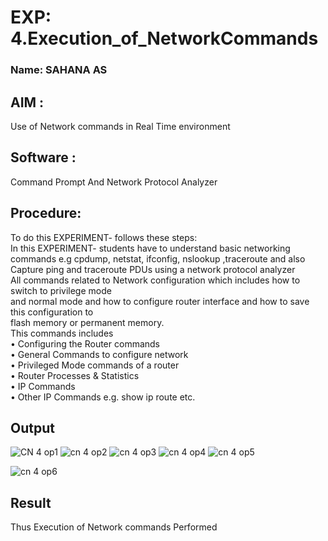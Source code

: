 # EXP: 4.Execution_of_NetworkCommands
### Name: SAHANA AS
## AIM :
Use of Network commands in Real Time environment
## Software : 
Command Prompt And Network Protocol Analyzer
## Procedure: 
To do this EXPERIMENT- follows these steps:
<BR>
In this EXPERIMENT- students have to understand basic networking commands e.g cpdump, netstat, ifconfig, nslookup ,traceroute and also Capture ping and traceroute PDUs using a network protocol analyzer 
<BR>
All commands related to Network configuration which includes how to switch to privilege mode
<BR>
and normal mode and how to configure router interface and how to save this configuration to
<BR>
flash memory or permanent memory.
<BR>
This commands includes
<BR>
• Configuring the Router commands
<BR>
• General Commands to configure network
<BR>
• Privileged Mode commands of a router 
<BR>
• Router Processes & Statistics
<BR>
• IP Commands
<BR>
• Other IP Commands e.g. show ip route etc.
<BR>

## Output
![CN 4 op1](https://github.com/22008837/4.Execution_of_NetworkCommends/assets/120194155/4e23df7c-e964-4273-9af7-d5bf0a07ded4)
![cn 4 op2](https://github.com/22008837/4.Execution_of_NetworkCommends/assets/120194155/a4984aba-7fef-4bf8-86c4-8d716579c197)
![cn 4 op3](https://github.com/22008837/4.Execution_of_NetworkCommends/assets/120194155/acb22158-5aba-4df4-b885-52cd9bbd82d8)
![cn 4 op4](https://github.com/22008837/4.Execution_of_NetworkCommends/assets/120194155/6c999bb4-8992-4774-9e48-bd6433692b0a)
![cn 4 op5](https://github.com/22008837/4.Execution_of_NetworkCommends/assets/120194155/a8ae6d41-4892-413a-8738-4129018acea8)

![cn 4 op6](https://github.com/22008837/4.Execution_of_NetworkCommends/assets/120194155/86304eb4-5979-4d3f-90b9-c69f2276a5e0)

## Result
Thus Execution of Network commands Performed 
